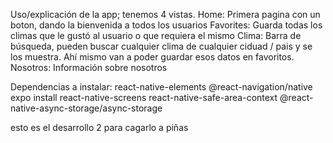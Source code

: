 Uso/explicación de la app; tenemos 4 vistas.
Home: Primera pagina con un boton, dando la bienvenida a todos los usuarios
Favorites: Guarda todas los climas que le gustó al usuario o que requiera el mismo
Clima: Barra de búsqueda, pueden buscar cualquier clima de cualquier ciduad / pais y se los muestra. Ahí mismo van a poder guardar esos datos en favoritos.
Nosotros: Información sobre nosotros

Dependencias a instalar:
react-native-elements
@react-navigation/native
expo install react-native-screens
react-native-safe-area-context
@react-native-async-storage/async-storage

esto es el desarrollo 2 para cagarlo a piñas
